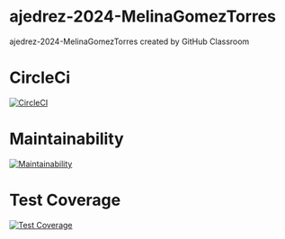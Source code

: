 # ajedrez-2024-MelinaGomezTorres
ajedrez-2024-MelinaGomezTorres created by GitHub Classroom

# CircleCi
[![CircleCI](https://dl.circleci.com/status-badge/img/gh/um-computacion-tm/ajedrez-2024-MelinaGomezTorres/tree/main.svg?style=svg)](https://dl.circleci.com/status-badge/redirect/gh/um-computacion-tm/ajedrez-2024-MelinaGomezTorres/tree/main)

# Maintainability
[![Maintainability](https://api.codeclimate.com/v1/badges/f12ad0387fdb8ca012f7/maintainability)](https://codeclimate.com/github/um-computacion-tm/ajedrez-2024-MelinaGomezTorres/maintainability)

# Test Coverage
[![Test Coverage](https://api.codeclimate.com/v1/badges/f12ad0387fdb8ca012f7/test_coverage)](https://codeclimate.com/github/um-computacion-tm/ajedrez-2024-MelinaGomezTorres/test_coverage)
